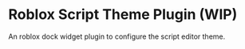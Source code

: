 # Roblox Script Theme Plugin (WIP)
An roblox dock widget plugin to configure the script editor theme.